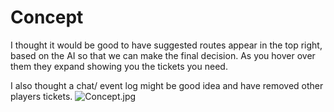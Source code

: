 # Concept #
I thought it would be good to have suggested routes appear in the top right, based on the AI so that we can make the final decision. As you hover over them they expand showing you the tickets you need.

I also thought a chat/ event log might be good idea and have removed other players tickets.
![Concept.jpg](https://bitbucket.org/repo/RygA6p/images/2872096513-Concept.jpg)
